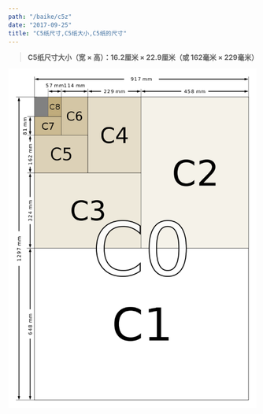 ```yaml
---
path: "/baike/c5z"
date: "2017-09-25"
title: "C5纸尺寸,C5纸大小,C5纸的尺寸"
---
```


> **C5纸尺寸大小（宽 × 高）：16.2厘米 × 22.9厘米（或 162毫米 × 229毫米）**   
   
![纸的尺寸](/img/c_size_illustration2.png)

